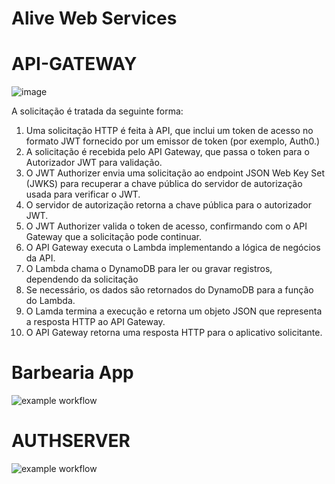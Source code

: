 # Alive Web Services 
# API-GATEWAY

![image](https://user-images.githubusercontent.com/63611601/154838658-c2866f4b-3e74-475b-a265-2ac77ca6b643.png)


A solicitação é tratada da seguinte forma:

1. Uma solicitação HTTP é feita à API, que inclui um token de acesso no formato JWT fornecido por um emissor de token (por exemplo, Auth0.)
2. A solicitação é recebida pelo API Gateway, que passa o token para o Autorizador JWT para validação.
3. O JWT Authorizer envia uma solicitação ao endpoint JSON Web Key Set (JWKS) para recuperar a chave pública do servidor de autorização usada para verificar o JWT.
4. O servidor de autorização retorna a chave pública para o autorizador JWT.
5. O JWT Authorizer valida o token de acesso, confirmando com o API Gateway que a solicitação pode continuar.
6. O API Gateway executa o Lambda implementando a lógica de negócios da API.
7. O Lambda chama o DynamoDB para ler ou gravar registros, dependendo da solicitação
8. Se necessário, os dados são retornados do DynamoDB para a função do Lambda.
9. O Lamda termina a execução e retorna um objeto JSON que representa a resposta HTTP ao API Gateway.
10. O API Gateway retorna uma resposta HTTP para o aplicativo solicitante.

# Barbearia App


![example workflow](https://github.com/webalivebr/alive-app-xamar/actions/workflows/dotnet.yml/badge.svg)

# AUTHSERVER


![example workflow](https://github.com/webalivebr/AuthServer-Barber/actions/workflows/django.yml/badge.svg)
